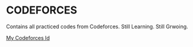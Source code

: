 # CODEFORCES

Contains all practiced codes from Codeforces. 
Still Learning. 
Still Grwoing.

[My Codeforces Id](https://codeforces.com/profile/harsh_kashyap___)
